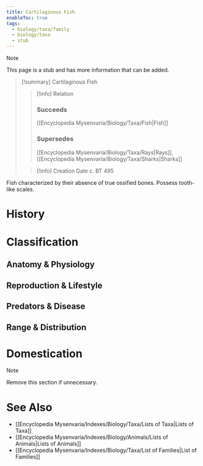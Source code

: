 ```yaml
---
title: Cartilaginous Fish
enableToc: true
tags:
  - biology/taxa/family
  - biology/taxa
  - stub
---
```


> [!note]
> This page is a stub and has more information that can be added.

> [!summary] Cartilaginous Fish
> > [!info] Relation
> > ### Succeeds
> > [[Encyclopedia Mysenvaria/Biology/Taxa/Fish|Fish]]
> > ### Supersedes
> > [[Encyclopedia Mysenvaria/Biology/Taxa/Rays|Rays]], [[Encyclopedia Mysenvaria/Biology/Taxa/Sharks|Sharks]]
>
> > [!info] Creation Date
> > c. BT 495

Fish characterized by their absence of true ossified bones. Possess tooth-like scales.
# History

# Classification
## Anatomy & Physiology

## Reproduction & Lifestyle

## Predators & Disease

## Range & Distribution

# Domestication

> [!note]
> Remove this section if unnecessary.
# See Also
- [[Encyclopedia Mysenvaria/Indexes/Biology/Taxa/Lists of Taxa|Lists of Taxa]]
- [[Encyclopedia Mysenvaria/Indexes/Biology/Animals/Lists of Animals|Lists of Animals]]
- [[Encyclopedia Mysenvaria/Indexes/Biology/Taxa/List of Families|List of Families]]